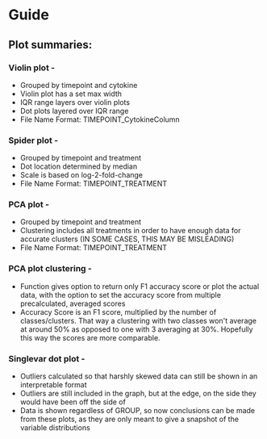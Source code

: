 # Guide

## Plot summaries:

### Violin plot -

-   Grouped by timepoint and cytokine
-   Violin plot has a set max width
-   IQR range layers over violin plots
-   Dot plots layered over IQR range
-   File Name Format: TIMEPOINT_CytokineColumn

### Spider plot -

-   Grouped by timepoint and treatment
-   Dot location determined by median
-   Scale is based on log-2-fold-change
-   File Name Format: TIMEPOINT_TREATMENT

### PCA plot -

-   Grouped by timepoint and treatment
-   Clustering includes all treatments in order to have enough data for accurate clusters (IN SOME CASES, THIS MAY BE MISLEADING)
-   File Name Format: TIMEPOINT_TREATMENT

### PCA plot clustering -

- Function gives option to return only F1 accuracy score or plot the actual data, with the option to set the accuracy score from multiple precalculated, averaged scores
- Accuracy Score is an F1 score, multiplied by the number of classes/clusters. That way a clustering with two classes won't average at around 50% as opposed to one with 3 averaging at 30%. Hopefully this way the scores are more comparable.

### Singlevar dot plot -

- Outliers calculated so that harshly skewed data can still be shown in an interpretable format
- Outliers are still included in the graph, but at the edge, on the side they would have been off the side of
- Data is shown regardless of GROUP, so now conclusions can be made from these plots, as they are only meant to give a snapshot of the variable distributions
